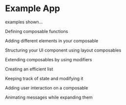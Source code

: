 # Example App

examples shown...

Defining composable functions

Adding different elements in your composable

Structuring your UI component using layout composables

Extending composables by using modifiers

Creating an efficient list

Keeping track of state and modifying it

Adding user interaction on a composable

Animating messages while expanding them